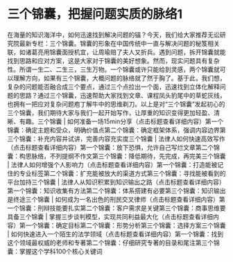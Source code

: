 # 三个锦囊，把握问题实质的脉络1

在海量的知识海洋中，如何迅速找到解决问题的锚？今天，我们给大家推荐无讼研究院最新专栏：三个锦囊。锦囊的形象在中国传统中一直与解决问题的秘笈相关联，如诸葛亮用锦囊面授机宜，让周瑜赔了夫人又折兵。遇到问题，拆开锦囊就能找到思路和应对方案，这是大家对于锦囊的美好想象。然而，现实问题具有复杂性。所谓一生二、二生三，三生万物。一个锦囊或许只能给到灵感，两个锦囊就可以理解方向，如果有三个锦囊，大概问题的脉络就了然于胸了。基于此，我们想，复杂的问题能否融合成三个要点，通过三个点拉出一个面，迅速找到立体化解释问题的思路？通过三个锦囊，迅速帮助大家找到文章、课程凤头豹尾中的草蛇灰线，也拥有一把应对复杂问题庖丁解牛中的思维剃刀。以上是对“三个锦囊”发起初心的三个锦囊，我们期待大家与我们一起开始写作，让厚重的知识变得更加轻盈、清晰、有趣。三个锦囊 | 如何准备一场15min分享（点击标题查看详细内容）第一个锦囊：确定主题和受众，明确价值点第二个锦囊：确定框架体系，强调内容边界第三个锦囊：补充内容并试讲，完善内容充实度三个锦囊 | 法律人如何快速高效写作（点击标题查看详细内容）第一个锦囊：放下恐惧，允许自己写烂文章第二个锦囊：构思脉络，不列提纲不作文第三个锦囊：降低期待，先完成，再完美三个锦囊 | 法律人如何增强个人影响力（点击标题查看详细内容）第一个锦囊：打造能被记住的专业标签第二个锦囊：扩充能被放大的渠道方式第三个锦囊：寻找能被看到的平台加持三个锦囊 | 法律人从知识积累到知识输出之路（点击标题查看详细内容）第一个锦囊：知识收集有方法第二个锦囊：体系搭建有必要第三个锦囊：知识输出是终途三个锦囊 | 如何成为一名出色的刑民交叉律师（点击标题查看详细内容）第一个锦囊：刑辩技能要扎实第二个锦囊：客户需求是关键第三个锦囊：商事思维要具备三个锦囊 | 掌握三步谈判模型，实现共同利益最大化（点击标题查看详细内容）第一个锦囊：确定目标第二个锦囊：形势分析第三个锦囊：选择方案三个锦囊 | 如何快速进入一个陌生的法学领域（点击标题查看详细内容）第一个锦囊：找到这个领域最权威的老师和专著第二个锦囊：仔细研究专著的目录和尾注第三个锦囊：掌握这个学科100个核心关键词

